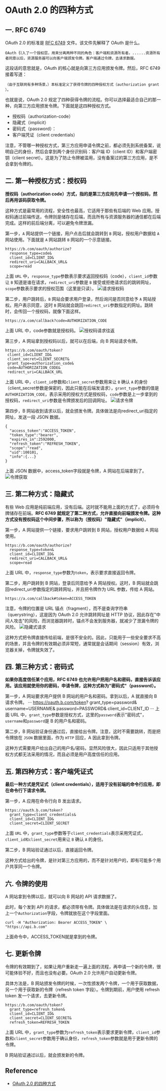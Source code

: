 # OAuth 2.0 的四种方式
## 一. RFC 6749
OAuth 2.0 的标准是 [RFC 6749](https://tools.ietf.org/html/rfc6749) 文件。该文件先解释了 OAuth 是什么。
```
OAuth 引入了一个授权层，用来分离两种不同的角色：客户端和资源所有者。......资源所有者同意以后，资源服务器可以向客户端颁发令牌。客户端通过令牌，去请求数据。
```
这段话的意思就是，OAuth 的核心就是向第三方应用颁发令牌。然后，RFC 6749 接着写道：
```
（由于互联网有多种场景，）本标准定义了获得令牌的四种授权方式（authorization grant ）。
```
也就是说，OAuth 2.0 规定了四种获得令牌的流程。你可以选择最适合自己的那一种，向第三方应用颁发令牌。下面就是这四种授权方式。
- 授权码（authorization-code）
- 隐藏式（implicit）
- 密码式（password）：
- 客户端凭证（client credentials）

注意，不管哪一种授权方式，第三方应用申请令牌之前，都必须先到系统备案，说明自己的身份，然后会拿到两个身份识别码：客户端 ID（client ID）和客户端密钥（client secret）。这是为了防止令牌被滥用，没有备案过的第三方应用，是不会拿到令牌的。
## 二. 第一种授权方式：授权码
**授权码（authorization code）方式，指的是第三方应用先申请一个授权码，然后再用该码获取令牌。**

这种方式是最常用的流程，安全性也最高，它适用于那些有后端的 Web 应用。授权码通过前端传送，令牌则是储存在后端，而且所有与资源服务器的通信都在后端完成。这样的前后端分离，可以避免令牌泄漏。

第一步，`A` 网站提供一个链接，用户点击后就会跳转到 `B` 网站，授权用户数据给 `A` 网站使用。下面就是 `A` 网站跳转 `B` 网站的一个示意链接。
```
https://b.com/oauth/authorize?
  response_type=code&
  client_id=CLIENT_ID&
  redirect_uri=CALLBACK_URL&
  scope=read
```
上面 `URL` 中，`response_type`参数表示要求返回授权码（code），`client_id`参数让 `B` 知道是谁在请求，`redirect_uri`参数是 `B` 接受或拒绝请求后的跳转网址，`scope`参数表示要求的授权范围（这里是只读）。
![请求授权码](images/request_auentication.jpg)

第二步，用户跳转后，`B` 网站会要求用户登录，然后询问是否同意给予 `A` 网站授权。用户表示同意，这时 `B` 网站就会跳回`redirect_uri`参数指定的网址。跳转时，会传回一个授权码，就像下面这样。
```
https://a.com/callback?code=AUTHORIZATION_CODE
```
上面 URL 中，code参数就是授权码。
![授权码请求往返](images/authentication_cycle.jpg)

第三步，A 网站拿到授权码以后，就可以在后端，向 B 网站请求令牌。
```
https://b.com/oauth/token?
 client_id=CLIENT_ID&
 client_secret=CLIENT_SECRET&
 grant_type=authorization_code&
 code=AUTHORIZATION_CODE&
 redirect_uri=CALLBACK_URL
```
上面 URL 中，`client_id`参数和`client_secret`参数用来让 `B` 确认 `A` 的身份（client_secret参数是保密的，因此只能在后端发请求），`grant_type`参数的值是`AUTHORIZATION_CODE`，表示采用的授权方式是授权码，`code`参数是上一步拿到的授权码，`redirect_uri`参数是令牌颁发后的回调网址。
![请求令牌](images/request_token.jpg)

第四步，B 网站收到请求以后，就会颁发令牌。具体做法是向redirect_uri指定的网址，发送一段 JSON 数据。
```
{    
  "access_token":"ACCESS_TOKEN",
  "token_type":"bearer",
  "expires_in":2592000,
  "refresh_token":"REFRESH_TOKEN",
  "scope":"read",
  "uid":100101,
  "info":{...}
}
```
上面 JSON 数据中，access_token字段就是令牌，A 网站在后端拿到了。
![令牌获取](images/token_roundtrip.jpg)
## 三. 第二种方式：隐藏式
有些 Web 应用是纯前端应用，没有后端。这时就不能用上面的方式了，必须将令牌储存在前端。**RFC 6749 就规定了第二种方式，允许直接向前端颁发令牌。这种方式没有授权码这个中间步骤，所以称为（授权码）"隐藏式"（implicit）**。

第一步，A 网站提供一个链接，要求用户跳转到 B 网站，授权用户数据给 A 网站使用。
```
https://b.com/oauth/authorize?
  response_type=token&
  client_id=CLIENT_ID&
  redirect_uri=CALLBACK_URL&
  scope=read
```
上面 URL 中，`response_type`参数为`token`，表示要求直接返回令牌。

第二步，用户跳转到 B 网站，登录后同意给予 A 网站授权。这时，B 网站就会跳回redirect_uri参数指定的跳转网址，并且把令牌作为 URL 参数，传给 A 网站。
```
https://a.com/callback#token=ACCESS_TOKEN
```
注意，令牌的位置是 URL 锚点（fragment），而不是查询字符串（querystring），这是因为 OAuth 2.0 允许跳转网址是 HTTP 协议，因此存在"中间人攻击"的风险，而浏览器跳转时，锚点不会发到服务器，就减少了泄漏令牌的风险。
![隐藏式请求](images/implicit_request.jpg)

这种方式把令牌直接传给前端，是很不安全的。因此，只能用于一些安全要求不高的场景，并且令牌的有效期必须非常短，通常就是会话期间（session）有效，浏览器关掉，令牌就失效了。
## 四. 第三种方式：密码式
**如果你高度信任某个应用，RFC 6749 也允许用户把用户名和密码，直接告诉该应用。该应用就使用你的密码，申请令牌，这种方式称为"密码式"（password）。**

第一步，A 网站要求用户提供 B 网站的用户名和密码。拿到以后，A 就直接向 B 请求令牌。
···
https://oauth.b.com/token?
  grant_type=password&
  username=USERNAME&
  password=PASSWORD&
  client_id=CLIENT_ID
···
上面 URL 中，`grant_type`参数是授权方式，这里的`password`表示"密码式"，`username`和`password`是 B 的用户名和密码。

第二步，B 网站验证身份通过后，直接给出令牌。注意，这时不需要跳转，而是把令牌放在 `JSON` 数据里面，作为 `HTTP` 回应，A 因此拿到令牌。

这种方式需要用户给出自己的用户名/密码，显然风险很大，因此只适用于其他授权方式都无法采用的情况，而且必须是用户高度信任的应用。
## 五. 第四种方式：客户端凭证式
**最后一种方式是凭证式（client credentials），适用于没有前端的命令行应用，即在命令行下请求令牌。**

第一步，A 应用在命令行向 B 发出请求。
```
https://oauth.b.com/token?
  grant_type=client_credentials&
  client_id=CLIENT_ID&
  client_secret=CLIENT_SECRET
```
上面 `URL` 中，`grant_type`参数等于`client_credentials`表示采用凭证式，`client_id和client_secret`用来让 `B` 确认 `A` 的身份。

第二步，B 网站验证通过以后，直接返回令牌。

这种方式给出的令牌，是针对第三方应用的，而不是针对用户的，即有可能多个用户共享同一个令牌。
## 六. 令牌的使用
A 网站拿到令牌以后，就可以向 B 网站的 API 请求数据了。

此时，每个发到 API 的请求，都必须带有令牌。具体做法是在请求的头信息，加上一个`Authorization`字段，令牌就放在这个字段里面。
```
curl -H "Authorization: Bearer ACCESS_TOKEN" \
"https://api.b.com"
```
上面命令中，ACCESS_TOKEN就是拿到的令牌。
## 七. 更新令牌
令牌的有效期到了，如果让用户重新走一遍上面的流程，再申请一个新的令牌，很可能体验不好，而且也没有必要。OAuth 2.0 允许用户自动更新令牌。

具体方法是，B 网站颁发令牌的时候，一次性颁发两个令牌，一个用于获取数据，另一个用于获取新的令牌（refresh token 字段）。令牌到期前，用户使用 refresh token 发一个请求，去更新令牌。
```
https://b.com/oauth/token?
  grant_type=refresh_token&
  client_id=CLIENT_ID&
  client_secret=CLIENT_SECRET&
  refresh_token=REFRESH_TOKEN
```
上面 URL 中，`grant_type`参数为`refresh_token`表示要求更新令牌，`client_id`参数和`client_secret`参数用于确认身份，`refresh_token`参数就是用于更新令牌的令牌。

B 网站验证通过以后，就会颁发新的令牌。

## Reference
- [OAuth 2.0 的四种方式](http://www.ruanyifeng.com/blog/2019/04/oauth-grant-types.html)